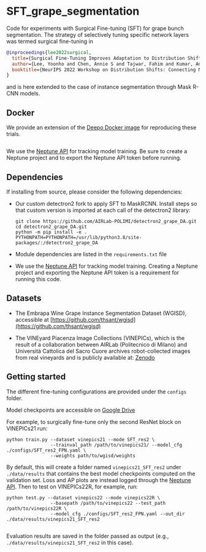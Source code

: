 # SFT_grape_segmentation
Code for experiments with Surgical Fine-tuning (SFT) for grape bunch segmentation.
The strategy of selectively tuning specific network layers was termed surgical fine-tuning in

```BibTeX
@inproceedings{lee2022surgical,
  title={Surgical Fine-Tuning Improves Adaptation to Distribution Shifts},
  author={Lee, Yoonho and Chen, Annie S and Tajwar, Fahim and Kumar, Ananya and Yao, Huaxiu and Liang, Percy and Finn, Chelsea},
  booktitle={NeurIPS 2022 Workshop on Distribution Shifts: Connecting Methods and Applications}
}
```

and is here extended to the case of instance segmentation through Mask R-CNN models.


## Docker 
We provide an extension of the [Deepo Docker image](https://hub.docker.com/r/ufoym/deepo/) for reproducing these trials.

```

```

We use the [Neptune API](https://neptune.ai/) for tracking model training. 
Be sure to create a Neptune project and to export the Neptune API token before running.



## Dependencies 

If installing from source, please consider the following dependencies: 

* Our custom detectron2 fork to apply SFT to MaskRCNN. 
Install steps so that custom version is imported at each call of the detectron2 library:
    ```
    git clone https://github.com/AIRLab-POLIMI/detectron2_grape_DA.git
    cd detectron2_grape_DA.git
    python -m pip install -e .
    PYTHONPATH=PYTHONPATH=/usr/lib/python3.8/site-packages/:/detectron2_grape_DA
    ```

* Module dependencies are listed in the `requirements.txt` file

* We use the [Neptune API](https://neptune.ai/) for tracking model training. 
   Creating a Neptune project and exporting the Neptune API token is a requirement for running this code.


## Datasets 
* The Embrapa Wine Grape Instance Segmentation Dataset (WGISD),
accessible at [https://github.com/thsant/wgisd](https://github.com/thsant/wgisd)

* The VINEyard Piacenza Image Collections (VINEPICs), which is the result of a collaboration between AIRLab (Politecnico di Milano) and Università Cattolica del Sacro Cuore archives robot-collected images from real vineyards and is publicly available at:
[Zenodo](zenodo-link)

## Getting started

The different fine-tuning configurations are provided under the `configs` folder.

Model checkpoints are accessible on [Google Drive](https://drive.google.com/drive/folders/17wql4DseY2JA6NUpLLX5dzKAWiSGC11I?usp=sharing)

For example, to surgically fine-tune only the second ResNet block on VINEPICs21 run: 

```
python train.py --dataset vinepics21 --mode SFT_res2 \
                --trainval_path /path/to/vinepics21/ --model_cfg ./configs/SFT_res2_FPN.yaml \
                --weights path/to/wgisd/weights
```

By default, this will create a folder named `vinepics21_SFT_res2` under `./data/results` that contains the best model checkpoints computed on the validation set.
Loss and AP plots are instead logged through the [Neptune API](https://neptune.ai/). 
Then to test on VINEPICs22R, for example, run:

```
python test.py --dataset vinepics22 --mode vinepics22R \
                --basepath /path/to/vinepics22 --test_path /path/to/vinepics22R \
                --model_cfg ./configs/SFT_res2_FPN.yaml --out_dir ./data/results/vinepics21_SFT_res2
                
```

Evaluation results are saved in the folder passed as output (e.g., `./data/results/vinepics21_SFT_res2` in this case).